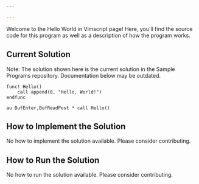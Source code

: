 ```yaml
---

---
```


Welcome to the Hello World in Vimscript page! Here, you'll find the source code for this program as well as a description of how the program works.

## Current Solution

Note: The solution shown here is the current solution in the Sample Programs repository. Documentation below may be outdated.

```Vimscript
func! Hello()
    call append(0, "Hello, World!")
endfunc

au BufEnter,BufReadPost * call Hello()

```

## How to Implement the Solution

No how to implement the solution available. Please consider contributing.

## How to Run the Solution

No how to run the solution available. Please consider contributing.